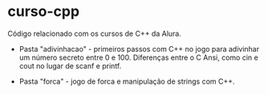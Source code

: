 # curso-cpp
Código relacionado com os cursos de C++ da Alura.

- Pasta "adivinhacao" - primeiros passos com C++ no jogo para adivinhar um número secreto entre 0 e 100. Diferenças entre o C Ansi, como cin e cout no lugar de scanf e printf.

- Pasta "forca" - jogo de forca e manipulação de strings com C++.

